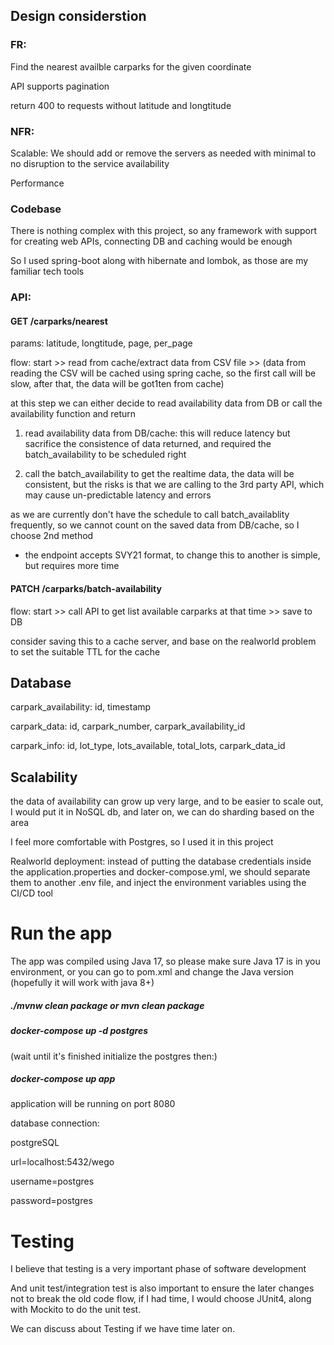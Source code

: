 ## Design considerstion
### FR:
Find the nearest availble carparks for the given coordinate

API supports pagination

return 400 to requests without latitude and longtitude
### NFR:
Scalable:  We should add or remove the servers as needed with minimal to no disruption to the service availability

Performance
### Codebase
There is nothing complex with this project, so any framework with support for creating web APIs, connecting DB and caching would be enough

So I used spring-boot along with hibernate and lombok, as those are my familiar tech tools
### API:
#### GET /carparks/nearest
params: latitude, longtitude, page, per_page

flow: start >> read from cache/extract data from CSV file >>
(data from reading the CSV will be cached using spring cache, so the first call will be slow, after that, the data will be got1ten from cache)

at this step we can either decide to read availability data from DB or call the availability function and return

 1. read availability data from DB/cache: this will reduce latency but sacrifice the consistence of data returned, and required the batch_availability to be scheduled right

 2. call the batch_availability to get the realtime data, the data will be consistent, but the risks is that we are calling to the 3rd party API, which may cause un-predictable latency and errors

as we are currently don't have the schedule to call batch_availablity frequently, so we cannot count on the saved data from DB/cache, so I choose 2nd method

 + the endpoint accepts SVY21 format, to change this to another is simple, but requires more time

#### PATCH /carparks/batch-availability
flow: start >> call API to get list available carparks at that time >> save to DB

consider saving this to a cache server, and base on the realworld problem to set the suitable TTL for the cache

## Database
carpark_availability: id, timestamp

carpark_data: id, carpark_number, carpark_availability_id

carpark_info: id, lot_type, lots_available, total_lots, carpark_data_id

## Scalability
the data of availability can grow up very large, and to be easier to scale out, I would put it in NoSQL db, and later on, we can do sharding based on the area

I feel more comfortable with Postgres, so I used it in this project

Realworld deployment: instead of putting the database credentials inside the application.properties and docker-compose.yml, we should separate them to another .env file, and inject the environment variables using the CI/CD tool

# Run the app
The app was compiled using Java 17, so please make sure Java 17 is in you environment, or you can go to pom.xml and change the Java version (hopefully it will work with java 8+)

##### ./mvnw clean package or mvn clean package

##### docker-compose up -d postgres

(wait until it's finished initialize the postgres then:)

##### docker-compose up app
application will be running on port 8080

database connection:

postgreSQL

url=localhost:5432/wego

username=postgres

password=postgres

# Testing
I believe that testing is a very important phase of software development

And unit test/integration test is also important to ensure the later changes not to break the old code flow, if I had time, I would choose JUnit4, along with Mockito to do the unit test.

We can discuss about Testing if we have time later on.